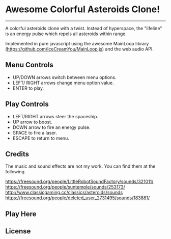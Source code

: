 
# Awesome Colorful Asteroids Clone!
---

A colorful asteroids clone with a twist. Instead of hyperspace, the "lifeline" is an energy pulse which repels all asteroids within range.

Implemented in pure javascript using the awesome MainLoop library (https://github.com/IceCreamYou/MainLoop.js) and the web audio API.

## Menu Controls

- UP/DOWN arrows switch between menu options.
- LEFT/ RIGHT arrows change menu option value.
- ENTER to play.

## Play Controls

- LEFT/RIGHT arrows steer the spaceship.
- UP arrow to boost.
- DOWN arrow to fire an energy pulse.
- SPACE to fire a laser.
- ESCAPE to return to menu.

## Credits

The music and sound effects are not my work. You can find them at the following

https://freesound.org/people/LittleRobotSoundFactory/sounds/321011/
https://freesound.org/people/suntemple/sounds/253173/
http://www.classicgaming.cc/classics/asteroids/sounds
https://freesound.org/people/deleted_user_2731495/sounds/183881/

## Play Here

## License